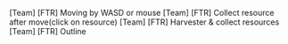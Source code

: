 [Team] [FTR] Moving by WASD or mouse
[Team] [FTR] Collect resource after move(click on resource)
[Team] [FTR] Harvester & collect resources
[Team] [FTR] Outline